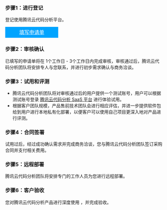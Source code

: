 ### 步骤1：进行登记[](id:step1)

登记使用腾讯云代码分析平台。

<div style="background-color:#00A4FF; width: 170px; height: 35px; line-height:35px; text-align:center;"><a href="https://cloud.tencent.com/apply/p/44ncv4hzp1" target="_blank"  style="color: white; font-size:16px;">填写申请单</a></div>


### 步骤2：审核确认[](id:step2)

已填写的申请单将在 1个工作日 - 3个工作日内完成审核，审核通过后，腾讯云代码分析团队将安排专人与您联系，并进行初步需求确认与商务洽谈。

### 步骤3：试用和评测[](id:step3)

- 腾讯云代码分析团队将对审核通过后的用户提供一个测试账号，用户可以根据测试账号登录 [腾讯云代码分析 SaaS 平台](https://tca.tencent.com) 进行体验试用。
- 根据客户团队规模，产品售前技术团队会进行相应评估，并进一步提供软件包给到用户进行本地私有化部署，以便客户可以使用自己项目更深入地对产品进行评测。

### 步骤4：合同签署[](id:step4)

试用过后，经过成功确认需求并完成商务洽谈，您与腾讯云代码分析团队签订采购合同并支付相关费用。

### 步骤5：远程部署[](id:step5)

腾讯云代码分析团队将安排专门的工作人员为您进行远程部署。

### 步骤6：客户验收[](id:step6)

您对腾讯云代码分析产品进行深度使用 ，并完成验收。
